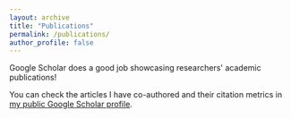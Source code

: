 ```yaml
---
layout: archive
title: "Publications"
permalink: /publications/
author_profile: false
---
```


Google Scholar does a good job showcasing researchers' academic publications! 

You can check the articles I have co-authored and their citation metrics in [my public Google Scholar profile](https://scholar.google.com/citations?user=jNLffNcAAAAJ&hl=es).
